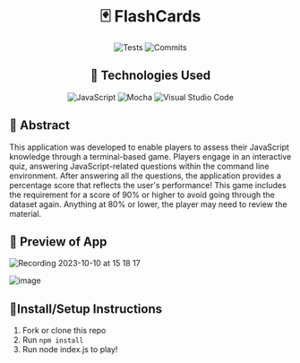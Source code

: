<div align="center">

# 🃏 FlashCards 
![Tests](https://badgen.net/badge/tests/passing/green?icon=github)
![Commits](https://badgen.net/github/last-commit/MaryBruff/flashcards?icon=github)

## 💾 Technologies Used
![JavaScript](https://img.shields.io/badge/javascript-%23323330.svg?style=for-the-badge&logo=javascript&logoColor=%23F7DF1E)
![Mocha](https://img.shields.io/badge/-mocha-%238D6748?style=for-the-badge&logo=mocha&logoColor=white)
![Visual Studio Code](https://img.shields.io/badge/Visual%20Studio%20Code-0078d7.svg?style=for-the-badge&logo=visual-studio-code&logoColor=white)




</div>

## 💭 Abstract 

This application was developed to enable players to assess their JavaScript knowledge through a terminal-based game. Players engage in an interactive quiz, answering JavaScript-related questions within the command line environment. After answering all the questions, the application provides a percentage score that reflects the user's performance!  This game includes the requirement for a score of 90% or higher to avoid going through the dataset again. Anything at 80% or lower, the player may need to review the material.

## 🎥  Preview of App

![Recording 2023-10-10 at 15 18 17](https://github.com/MaryBruff/flashcards/assets/128327004/ddf115ea-4399-4338-b9ed-599fc92e8f48)

![image](https://github.com/MaryBruff/flashcards/assets/128327004/e0d758e2-c19b-4153-8cfd-3b3cbd9528b9)


##  🔧Install/Setup Instructions
1. Fork or clone this repo
2. Run `npm install`
3. Run node index.js to play!




